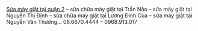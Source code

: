 

<a href = "http://baotridienlanh.com/sua-may-giat-tai-quan-2/">Sửa máy giặt tại quận 2</a> – sửa chữa máy giặt tại Trần Não –  sửa máy giặt tại Nguyễn Thị Định – sửa chữa máy giặt tại Lương Đình Của – sửa máy giặt tại Nguyễn Văn Thưởng… 08.6670.4444 – 0968.913.017 
